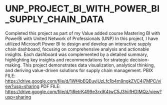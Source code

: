 # UNP_PROJECT_BI_WITH_POWER_BI_SUPPLY_CHAIN_DATA
Completed this project as part of my Value added course Mastering BI with PowerBi with United Network of Professionals (UNP) In this project, I have utilized Microsoft Power BI to design and develop an interactive supply chain dashboard, focusing on comprehensive analysis and actionable insights. Each dashboard was complemented by a detailed summary, highlighting key insights and recommendations for strategic decision-making. This project demonstrates data visualization, analytical thinking, and deriving value-driven solutions for supply chain management.
PBIX FILE: https://drive.google.com/file/d/1Wf4bEQEuyjUzLfc1b4m9ngkZVC4j7MPC/view?usp=sharing
PDF FILE:  https://drive.google.com/file/d/1jRetrK499e3rxIK4twC5J3hiifHDIMQz/view?usp=sharing
